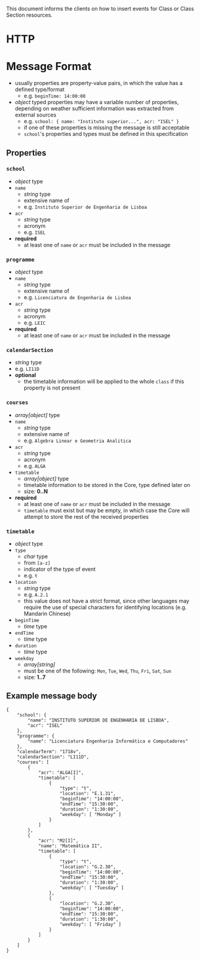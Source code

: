 This document informs the clients on how to insert events for Class or Class Section resources.

# HTTP

# Message Format
* usually properties are property-value pairs, in which the value has a defined type/format
    - e.g. `beginTime: 14:00:00`
* *object* typed properties may have a variable number of properties, depending on weather sufficient information was extracted from external sources
    - e.g. `school: { name: "Instituto superior...", acr: "ISEL" }`
    - if one of these properties is missing the message is still acceptable
    - `school`'s properties and types must be defined in this specification

## Properties
### `school`
* *object* type
* `name`
    - *string* type
    - extensive name of
    - e.g. `Instituto Superior de Engenharia de Lisboa`
* `acr`
    - *string* type
    - acronym 
    - e.g. `ISEL`
* **required**
    - at least one of `name` or `acr` must be included in the message

### `programme`
* *object* type
* `name`
    - *string* type
    - extensive name of 
    - e.g. `Licenciatura de Engenharia de Lisboa`
* `acr`
    - *string* type
    - acronym
    - e.g. `LEIC`
* **required**
    - at least one of `name` or `acr` must be included in the message

### `calendarSection`
* *string* type
* e.g. `LI11D`
* **optional**
    - the timetable information will be applied to the whole `class` if this property is not present

### `courses`
* *array[object]* type
* `name`
    - *string* type
    - extensive name of 
    - e.g. `Algebra Linear e Geometria Analitica`
* `acr`
    - *string* type
    - acronym 
    - e.g. `ALGA`
* `timetable`
    - *array[object]* type
    - timetable information to be stored in the Core, type defined later on
    - size: **0..N**
* **required**
    - at least one of `name` or `acr` must be included in the message
    - `timetable` must exist but may be empty, in which case the Core will attempt to store the rest of the received properties

### `timetable`
* *object* type
* `type`
    - *char* type
    - from `[a-z]`
    - indicator of the type of event
    - e.g. `t`
* `location`
    - *string* type
    - e.g. `A.2.1`
    - this value does not have a strict format, since other languages may require the use of special characters for identifying locations (e.g. Mandarin Chinese)
* `beginTime`
    - *time* type
* `endTime`
    - *time* type
* `duration`
    - *time* type
* `weekday`
    - *array[string]*
    - must be one of the following: `Mon`, `Tue`, `Wed`, `Thu`, `Fri`, `Sat`, `Sun`
    - size: **1..7**

## Example message body
```
{
    "school": {
        "name": "INSTITUTO SUPERIOR DE ENGENHARIA DE LISBOA",
        "acr": "ISEL"
    },
    "programme": {
        "name": "Licenciatura Engenharia Informática e Computadores"
    },
    "calendarTerm": "1718v",
    "calendarSection": "LI11D",
    "courses": [
        {
            "acr": "ALGA[I]",
            "timetable": [
                {
                    "type": "t",
                    "location": "E.1.31",
                    "beginTime": "14:00:00",
                    "endTime": "15:30:00",
                    "duration": "1:30:00",
                    "weekday": [ "Monday" ]
                }
            ]
        },
        {
            "acr": "M2[I]",
            "name": "Matemática II",
            "timetable": [
                {
                    "type": "t",
                    "location": "G.2.30",
                    "beginTime": "14:00:00",
                    "endTime": "15:30:00",
                    "duration": "1:30:00",
                    "weekday": [ "Tuesday" ]
                },
                {
                    "location": "G.2.30",
                    "beginTime": "14:00:00",
                    "endTime": "15:30:00",
                    "duration": "1:30:00",
                    "weekday": [ "Friday" ]
                }
            ]
        }
    ]
}
```

